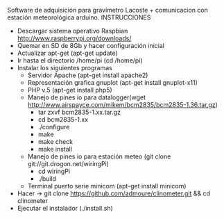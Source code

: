Software de adquisición para gravímetro Lacoste + comunicacion con estación meteorológica arduino.
INSTRUCCIONES
- Descargar sistema operativo Raspbian http://www.raspberrypi.org/downloads/
- Quemar en SD de 8Gb y hacer configuración inicial
- Actualizar apt-get (apt-get update)
- Ir hasta el directorio /home/pi (cd /home/pi)
- Instalar los siguientes programas
  - Servidor Apache (apt-get install apache2)
  - Representación grafica gnuplot (apt-get install gnuplot-x11)
  - PHP v.5 (apt-get install php5)
  - Manejo de pines io para datalogger(wget http://www.airspayce.com/mikem/bcm2835/bcm2835-1.36.tar.gz)
    - tar zxvf bcm2835-1.xx.tar.gz
    - cd bcm2835-1.xx
    - ./configure
    - make
    - make check
    - make install
  - Manejo de pines io para estación meteo (git clone git://git.drogon.net/wiringPi)
    - cd wiringPi
    - ./build
  - Terminal puerto serie minicom (apt-get install minicom)
- Hacer -> git clone https://github.com/admoure/clinometer.git && cd clinometer
- Ejecutar el instalador (./install.sh)
